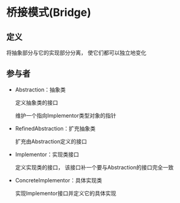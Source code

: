 # 桥接模式(Bridge)



## 定义

将抽象部分与它的实现部分分离， 使它们都可以独立地变化



## 参与者

- Abstraction：抽象类

  定义抽象类的接口

  维护一个指向Implementor类型对象的指针

- RefinedAbstraction：扩充抽象类

  扩充由Abstraction定义的接口

- Implementor：实现类接口

  定义实现类的接口， 该接口补一个要与Abstraction的接口完全一致

- ConcreteImplementor：具体实现类

  实现Implementor接口并定义它的具体实现

